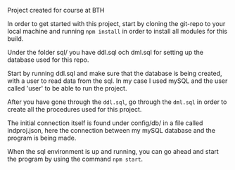 Project created for course at BTH

In order to get started with this project, start by cloning the git-repo to your local machine and running `npm install` in order to install all modules for this build.

Under the folder sql/ you have ddl.sql och dml.sql for setting up the database used for this repo.

Start by running ddl.sql and make sure that the database is being created, with a user to read data from the sql. In my case I used mySQL and the user called 'user' to be able to run the project.

After you have gone through the `ddl.sql`, go through the `dml.sql` in order to create all the procedures used for this project.

The initial connection itself is found under config/db/ in a file called indproj.json, here the connection between my mySQL database and the program is being made.

When the sql environment is up and running, you can go ahead and start the program by using the command `npm start`.
